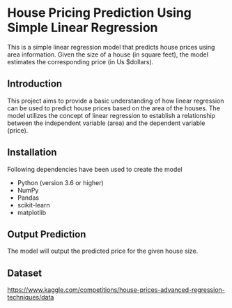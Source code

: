 # House Pricing Prediction Using Simple Linear Regression

This is a simple linear regression model that predicts house prices using area information. Given the size of a house (in square feet), the model estimates the corresponding price (in Us $dollars).


## Introduction

This project aims to provide a basic understanding of how linear regression can be used to predict house prices based on the area of the houses. The model utilizes the concept of linear regression to establish a relationship between the independent variable (area) and the dependent variable (price).

## Installation

Following dependencies have been used to create the model

- Python (version 3.6 or higher)
- NumPy
- Pandas
- scikit-learn
- matplotlib

## Output Prediction
The model will output the predicted price for the given house size.




## Dataset

https://www.kaggle.com/competitions/house-prices-advanced-regression-techniques/data
